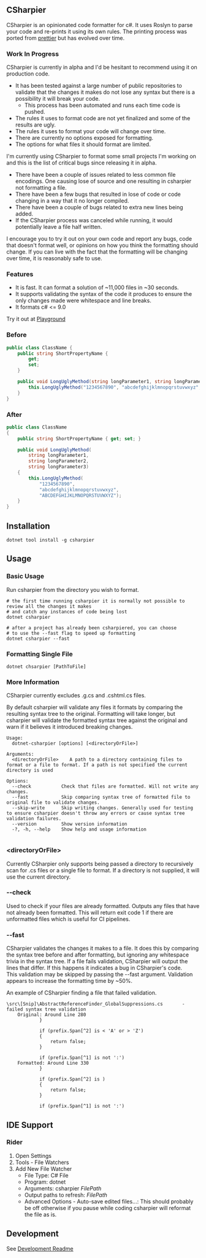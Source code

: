 ## CSharpier
CSharpier is an opinionated code formatter for c#. It uses Roslyn to parse your code and re-prints it using its own rules. The printing process was ported from [prettier](https://github.com/prettier/prettier) but has evolved over time.

### Work In Progress
CSharpier is currently in alpha and I'd be hesitant to recommend using it on production code.
  - It has been tested against a large number of public repositories to validate that the changes it makes do not lose any syntax but there is a possibility it will break your code.
    - This process has been automated and runs each time code is pushed.
  - The rules it uses to format code are not yet finalized and some of the results are ugly.
  - The rules it uses to format your code will change over time.
  - There are currently no options exposed for formatting.
  - The options for what files it should format are limited.

I'm currently using CSharpier to format some small projects I'm working on and this is the list of critical bugs since releasing it in alpha.
  - There have been a couple of issues related to less common file encodings. One causing lose of source and one resulting in csharpier not formatting a file.
  - There have been a few bugs that resulted in lose of code or code changing in a way that it no longer compiled.
  - There have been a couple of bugs related to extra new lines being added.
  - If the CSharpier process was canceled while running, it would potentially leave a file half written.

I encourage you to try it out on your own code and report any bugs, code that doesn't format well, or opinions on how you think the formatting should change. If you can live with the fact that the formatting will be changing over time, it is reasonably safe to use.

### Features
  - It is fast. It can format a solution of ~11,000 files in ~30 seconds.
  - It supports validating the syntax of the code it produces to ensure the only changes made were whitespace and line breaks.
  - It formats c# <= 9.0

Try it out at [Playground](https://csharpier.bnt-studios.com)

### Before
```c#
public class ClassName {
    public string ShortPropertyName {
        get;
        set; 
    }

    public void LongUglyMethod(string longParameter1, string longParameter2, string longParameter3) { 
        this.LongUglyMethod("1234567890", "abcdefghijklmnopqrstuvwxyz", "ABCDEFGHIJKLMNOPQRSTUVWXYZ");
    }
}
```

### After
```c#
public class ClassName
{
    public string ShortPropertyName { get; set; }

    public void LongUglyMethod(
        string longParameter1,
        string longParameter2,
        string longParameter3)
    {
        this.LongUglyMethod(
            "1234567890",
            "abcdefghijklmnopqrstuvwxyz",
            "ABCDEFGHIJKLMNOPQRSTUVWXYZ");
    }
}
```

## Installation
```console
dotnet tool install -g csharpier
```

## Usage
### Basic Usage
Run csharpier from the directory you wish to format.
```console
# the first time running csharpier it is normally not possible to review all the changes it makes
# and catch any instances of code being lost 
dotnet csharpier

# after a project has already been csharpiered, you can choose
# to use the --fast flag to speed up formatting
dotnet csharpier --fast
```

### Formatting Single File
```console
dotnet chsarpier [PathToFile]
```

### More Information
CSharpier currently excludes .g.cs and .cshtml.cs files.

By default csharpier will validate any files it formats by comparing the resulting syntax tree to the original.
Formatting will take longer, but csharpier will validate the formatted syntax tree against the original and warn if it believes it introduced breaking changes. 

```console
Usage:
  dotnet-csharpier [options] [<directoryOrFile>]

Arguments:
  <directoryOrFile>    A path to a directory containing files to format or a file to format. If a path is not specified the current directory is used

Options:
  --check           Check that files are formatted. Will not write any changes.
  --fast            Skip comparing syntax tree of formatted file to original file to validate changes.
  --skip-write      Skip writing changes. Generally used for testing to ensure csharpier doesn't throw any errors or cause syntax tree validation failures.
  --version         Show version information
  -?, -h, --help    Show help and usage information


```

### \<directoryOrFile\>
Currently CSharpier only supports being passed a directory to recursively scan for .cs files or a single file to format.
If a directory is not supplied, it will use the current directory.

### --check
Used to check if your files are already formatted. Outputs any files that have not already been formatted. 
This will return exit code 1 if there are unformatted files which is useful for CI pipelines.

### --fast
CSharpier validates the changes it makes to a file. 
It does this by comparing the syntax tree before and after formatting, but ignoring any whitespace trivia in the syntax tree.
If a file fails validation, CSharpier will output the lines that differ. If this happens it indicates a bug in CSharpier's code.  
This validation may be skipped by passing the --fast argument. Validation appears to increase the formatting time by ~50%.

An example of CSharpier finding a file that failed validation.
```
\src\[Snip]\AbstractReferenceFinder_GlobalSuppressions.cs       - failed syntax tree validation
    Original: Around Line 280
            }

            if (prefix.Span[^2] is < 'A' or > 'Z')
            {
                return false;
            }

            if (prefix.Span[^1] is not ':')
    Formatted: Around Line 330
            }

            if (prefix.Span[^2] is )
            {
                return false;
            }

            if (prefix.Span[^1] is not ':')
```

## IDE Support
### Rider
1. Open Settings
2. Tools - File Watchers
3. Add New File Watcher
    * File Type: C# File
    * Program: dotnet
    * Arguments: csharpier $FilePath$
    * Output paths to refresh: $FilePath$
    * Advanced Options - Auto-save edited files...: This should probably be off otherwise if you pause while coding csharpier will reformat the file as is.

## Development
See [Development Readme](Src/README.md)

